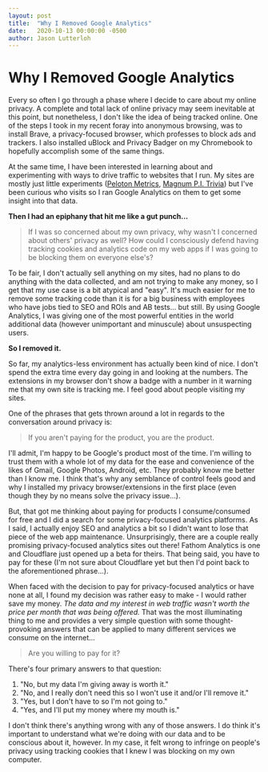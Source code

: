 ```yaml
---
layout: post
title:  "Why I Removed Google Analytics"
date:   2020-10-13 00:00:00 -0500
author: Jason Lutterloh
---
```


# Why I Removed Google Analytics

Every so often I go through a phase where I decide to care about my online privacy. A complete and total lack of online privacy may seem inevitable at this point, but nonetheless, I don't like the idea of being tracked online. One of the steps I took in my recent foray into anonymous browsing, was to install Brave, a privacy-focused browser, which professes to block ads and trackers. I also installed uBlock and Privacy Badger on my Chromebook to hopefully accomplish some of the same things. 

At the same time, I have been interested in learning about and experimenting with ways to drive traffic to websites that I run. My sites are mostly just little experiments ([Peloton Metrics](https://peloton.lutterloh.dev),  [Magnum P.I. Trivia](https://trivia.lutterloh.dev)) but I've been curious who visits so I ran Google Analytics on them to get some insight into that data.

**Then I had an epiphany that hit me like a gut punch...**

> If I was so concerned about my own privacy, why wasn't I concerned about others' privacy as well? How could I consciously defend having tracking cookies and analytics code on my web apps if I was going to be blocking them on everyone else's?

To be fair, I don't actually sell anything on my sites, had no plans to do anything with the data collected, and am not trying to make any money, so I get that my use case is a bit atypical and "easy". It's much easier for me to remove some tracking code than it is for a big business with employees who have jobs tied to SEO and ROIs and AB tests... but still. By using Google Analytics, I was giving one of the most powerful entities in the world additional data (however unimportant and minuscule) about unsuspecting users. 

**So I removed it.**

So far, my analytics-less environment has actually been kind of nice. I don't spend the extra time every day going in and looking at the numbers. The extensions in my browser don't show a badge with a number in it warning me that my own site is tracking me. I feel good about people visiting my sites.

One of the phrases that gets thrown around a lot in regards to the conversation around privacy is:

> If you aren't paying for the product, you are the product.

I'll admit, I'm happy to be Google's product most of the time. I'm willing to trust them with a whole lot of my data for the ease and convenience of the likes of Gmail, Google Photos, Android, etc. They probably know me better than I know me. I think that's why any semblance of control feels good and why I installed my privacy browser/extensions in the first place (even though they by no means solve the privacy issue...).

But, that got me thinking about paying for products I consume/consumed for free and I did a search for some privacy-focused analytics platforms. As I said, I actually enjoy SEO and analytics a bit so I didn't want to lose that piece of the web app maintenance. Unsurprisingly, there are a couple really promising privacy-focused analytics sites out there! Fathom Analytics is one and Cloudflare just opened up a beta for theirs. That being said, you have to pay for these (I'm not sure about Cloudflare yet but then I'd point back to the aforementioned phrase...). 

When faced with the decision to pay for privacy-focused analytics or have none at all, I found my decision was rather easy to make - I would rather save my money. *The data and my interest in web traffic wasn't worth the price per month that was being offered.* That was the most illuminating thing to me and provides a very simple question with some thought-provoking answers that can be applied to many different services we consume on the internet...

> Are you willing to pay for it?

There's four primary answers to that question:

1. "No, but my data I'm giving away is worth it."
2. "No, and I really don't need this so I won't use it and/or I'll remove it."
3. "Yes, but I don't have to so I'm not going to."
4. "Yes, and I'll put my money where my mouth is."

I don't think there's anything wrong with any of those answers. I do think it's important to understand what we're doing with our data and to be conscious about it, however. In my case, it felt wrong to infringe on people's privacy using tracking cookies that I knew I was blocking on my own computer.
